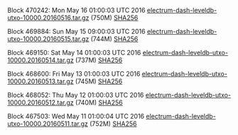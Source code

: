 Block 470242: Mon May 16 01:00:03 UTC 2016 [electrum-dash-leveldb-utxo-10000.20160516.tar.gz](https://transfer.sh/10N6cg/electrum-dash-leveldb-utxo-10000.20160516.tar.gz) (750M) [SHA256](https://transfer.sh/hLAKe/electrum-dash-leveldb-utxo-10000.20160516.tar.gz.sha256)

Block 469884: Sun May 15 09:00:03 UTC 2016 [electrum-dash-leveldb-utxo-10000.20160515.tar.gz](https://transfer.sh/128X1G/electrum-dash-leveldb-utxo-10000.20160515.tar.gz) (744M) [SHA256](https://transfer.sh/EHypJ/electrum-dash-leveldb-utxo-10000.20160515.tar.gz.sha256)

Block 469150: Sat May 14 01:00:03 UTC 2016 [electrum-dash-leveldb-utxo-10000.20160514.tar.gz](https://transfer.sh/FYbil/electrum-dash-leveldb-utxo-10000.20160514.tar.gz) (737M) [SHA256](https://transfer.sh/11edmz/electrum-dash-leveldb-utxo-10000.20160514.tar.gz.sha256)

Block 468600: Fri May 13 01:00:03 UTC 2016 [electrum-dash-leveldb-utxo-10000.20160513.tar.gz](https://transfer.sh/5jlVf/electrum-dash-leveldb-utxo-10000.20160513.tar.gz) (745M) [SHA256](https://transfer.sh/8RteD/electrum-dash-leveldb-utxo-10000.20160513.tar.gz.sha256)

Block 468052: Thu May 12 01:00:03 UTC 2016 [electrum-dash-leveldb-utxo-10000.20160512.tar.gz](https://transfer.sh/At9Z6/electrum-dash-leveldb-utxo-10000.20160512.tar.gz) (740M) [SHA256](https://transfer.sh/PKIef/electrum-dash-leveldb-utxo-10000.20160512.tar.gz.sha256)

Block 467503: Wed May 11 01:00:04 UTC 2016 [electrum-dash-leveldb-utxo-10000.20160511.tar.gz](https://transfer.sh/D0CE4/electrum-dash-leveldb-utxo-10000.20160511.tar.gz) (752M) [SHA256](https://transfer.sh/11K0H/electrum-dash-leveldb-utxo-10000.20160511.tar.gz.sha256)
